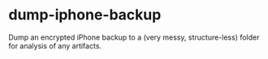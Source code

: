 # dump-iphone-backup

Dump an encrypted iPhone backup to a (very messy, structure-less) folder for analysis of any artifacts.

